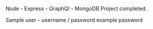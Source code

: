 Node - Express - GraphQl - MongoDB
Project completed.

Sample user - username / password
example
password